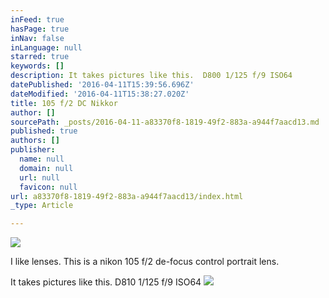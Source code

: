 ```yaml
---
inFeed: true
hasPage: true
inNav: false
inLanguage: null
starred: true
keywords: []
description: It takes pictures like this.  D800 1/125 f/9 ISO64
datePublished: '2016-04-11T15:39:56.696Z'
dateModified: '2016-04-11T15:38:27.020Z'
title: 105 f/2 DC Nikkor
author: []
sourcePath: _posts/2016-04-11-a83370f8-1819-49f2-883a-a944f7aacd13.md
published: true
authors: []
publisher:
  name: null
  domain: null
  url: null
  favicon: null
url: a83370f8-1819-49f2-883a-a944f7aacd13/index.html
_type: Article

---
```

![](https://the-grid-user-content.s3-us-west-2.amazonaws.com/6195cf3c-17f0-4b2b-b7be-eb36553a5cee.jpg)

I like lenses. This is a nikon 105 f/2 de-focus control portrait lens. 

It takes pictures like this. D810 1/125 f/9 ISO64
![](https://the-grid-user-content.s3-us-west-2.amazonaws.com/ac542536-1d75-4451-8a75-61d7178e1f39.jpg)
